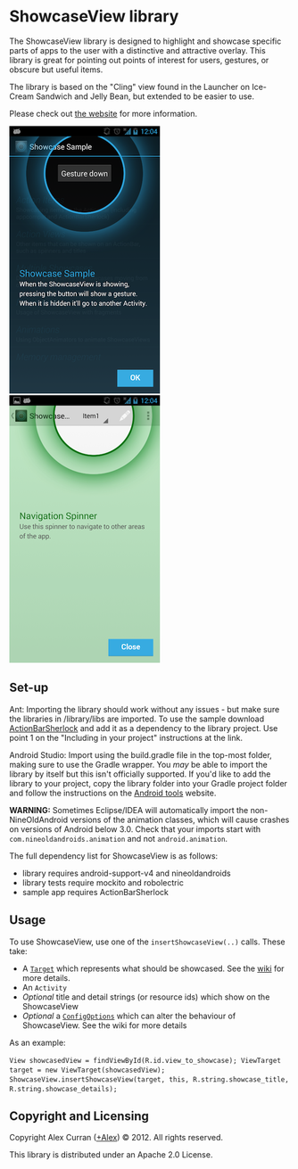 ShowcaseView library
====
  
The ShowcaseView library is designed to highlight and showcase specific parts of apps to the user with a distinctive and attractive overlay. This library is great for pointing out points of interest for users, gestures, or obscure but useful items.

The library is based on the "Cling" view found in the Launcher on Ice-Cream Sandwich and Jelly Bean, but extended to be easier to use.

Please check out [the website](http://espiandev.github.com/ShowcaseView) for more information.

![Example image](./example.png)
![Example image](./example2.png)

Set-up
----

Ant:
Importing the library should work without any issues - but make sure the libraries in /library/libs are imported. To use the sample download [ActionBarSherlock](http://actionbarsherlock.com/usage.html) and add it as a dependency to the library project. Use point 1 on the "Including in your project" instructions at the link.

Android Studio:
Import using the build.gradle file in the top-most folder, making sure to use the Gradle wrapper. You _may_ be able to import the library by itself but this isn't officially supported. If you'd like to add the library to your project, copy the library folder into your Gradle project folder and follow the instructions on the [Android tools](http://tools.android.com/tech-docs/new-build-system/user-guide#TOC-Multi-project-setup) website.

**WARNING:** Sometimes Eclipse/IDEA will automatically import the non-NineOldAndroid versions of the animation classes, which will cause crashes on versions of Android below 3.0. Check that your imports start with `com.nineoldandroids.animation` and not `android.animation`.

The full dependency list for ShowcaseView is as follows:
- library requires android-support-v4 and nineoldandroids
- library tests require mockito and robolectric
- sample app requires ActionBarSherlock

Usage
----

To use ShowcaseView, use one of the `insertShowcaseView(..)` calls. These take:

- A [`Target`](https://github.com/Espiandev/ShowcaseView/blob/target/library/src/com/espian/showcaseview/targets/Target.java) which represents what should be showcased. See the [wiki](https://github.com/Espiandev/ShowcaseView/wiki/Target-API) for more details.
- An `Activity`
- *Optional* title and detail strings (or resource ids) which show on the ShowcaseView
- *Optional* a [`ConfigOptions`]() which can alter the behaviour of ShowcaseView. See the wiki for more details

As an example:

`View showcasedView = findViewById(R.id.view_to_showcase);
ViewTarget target = new ViewTarget(showcasedView);
ShowcaseView.insertShowcaseView(target, this, R.string.showcase_title, R.string.showcase_details);`

Copyright and Licensing
----

Copyright Alex Curran ([+Alex](https://plus.google.com/110510888639261520925/posts)) © 2012. All rights reserved.

This library is distributed under an Apache 2.0 License.
